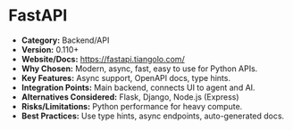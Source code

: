 # FastAPI

- **Category:** Backend/API
- **Version:** 0.110+
- **Website/Docs:** https://fastapi.tiangolo.com/
- **Why Chosen:** Modern, async, fast, easy to use for Python APIs.
- **Key Features:** Async support, OpenAPI docs, type hints.
- **Integration Points:** Main backend, connects UI to agent and AI.
- **Alternatives Considered:** Flask, Django, Node.js (Express)
- **Risks/Limitations:** Python performance for heavy compute.
- **Best Practices:** Use type hints, async endpoints, auto-generated docs.
